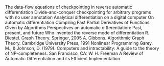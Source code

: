 The data-flow equations of checkpointing in reverse automatic differentiation
Divide-and-conquer checkpointing for arbitrary programs with no user annotation
Analytical differentiation on a digital computer
On automatic differentiation
Compiling Fast Partial Derivatives of Functions Given by Algorithms
Perspectives on automatic differentiation: Past, present, and future
Who invented the reverse mode of differentiation
R. Diestel. Graph Theory. Springer, 2005
A. Gibbons. Algorithmic Graph Theory. Cambridge University Press, 1991
Nonlinear Programming
Garey, M., & Johnson, D. (1979). Computers and intractability: A guide to the theory of NP-completeness. San Francisco, CA: W. H. Freeman
A Review of Automatic Differentiation and its Efficient Implementation